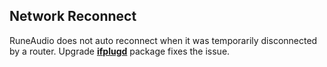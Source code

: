 ## Network Reconnect

RuneAudio does not auto reconnect when it was temporarily disconnected by a router. Upgrade [**ifplugd**](http://0pointer.de/lennart/projects/ifplugd/) package fixes the issue.
